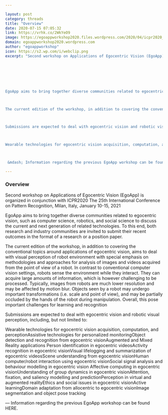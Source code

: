 ```yaml
---

layout: post
category: threads
title: "Overview"
date: 2020-07-15 07:05:32
link: https://vrhk.co/2WkYeO9
image: https://egoappworkshop2020.files.wordpress.com/2020/04/icpr2020_jan2021_logo_portrait.jpg?fit=200%2C150
domain: egoappworkshop2020.wordpress.com
author: "egoappworkshop"
icon: https://s2.wp.com/i/webclip.png
excerpt: "Second workshop on Applications of Egocentric Vision (EgoApp) is organized in conjunction with ICPR2020 The&nbsp;25th International Conference on Pattern Recognition, Milan, Italy, January 10-15, 2021







EgoApp aims to bring together diverse communities related to egocentric vision, such as computer science, robotics, and social science to discuss the current and next generation of related technologies. To this end, both research and industry communities are invited to submit their recent outcomes in the format of a research or a position paper.



The current edition of the workshop, in addition to covering the conventional topics around applications of egocentric vision, aims to deal with visual perception of robot environment with special emphasis on methodologies and approaches for analysis of images and videos acquired from the point of view of a robot. In contrast to conventional computer vision settings, robots sense the environment while they interact. They can acquire large amounts of information, which is however challenging to be processed. Typically, images from robots are much lower resolution and may be affected by motion blur. Objects seen by a robot may undergo important transformations (i.e. scale and point of view), and may be partially occluded by the hands of the robot during manipulation. Overall, this pose important challenges for learning and recognition



Submissions are expected to deal with egocentric vision and robotic visual perception, including, but not limited to:



Wearable technologies for egocentric vision acquisition, computation, and perceptionAssistive technologies for personalized monitoringObject detection and recognition from egocentric visionAugmented and Mixed Reality applications&nbsp;Person identification in egocentric videosActivity recognition in egocentric visionVisual lifelogging and summarization of egocentric videosScene understanding from egocentric visionHuman computer/robot interaction using egocentric visionSocial signal analysis and behaviour modelling in egocentric vision Affective computing in egocentric visionUnderstanding of group dynamics in egocentric visionAttention, fixation, and saliency modelling and predictionPerception in virtual and augmented realityEthics and social issues in egocentric visionActive learningDomain adaptation from allocentric to egocentric visionImage segmentation and object pose tracking



 &mdash; Information regarding the previous EgoApp workshop can be found HERE."

---
```


### Overview

Second workshop on Applications of Egocentric Vision (EgoApp) is organized in conjunction with ICPR2020 The&nbsp;25th International Conference on Pattern Recognition, Milan, Italy, January 10-15, 2021







EgoApp aims to bring together diverse communities related to egocentric vision, such as computer science, robotics, and social science to discuss the current and next generation of related technologies. To this end, both research and industry communities are invited to submit their recent outcomes in the format of a research or a position paper.



The current edition of the workshop, in addition to covering the conventional topics around applications of egocentric vision, aims to deal with visual perception of robot environment with special emphasis on methodologies and approaches for analysis of images and videos acquired from the point of view of a robot. In contrast to conventional computer vision settings, robots sense the environment while they interact. They can acquire large amounts of information, which is however challenging to be processed. Typically, images from robots are much lower resolution and may be affected by motion blur. Objects seen by a robot may undergo important transformations (i.e. scale and point of view), and may be partially occluded by the hands of the robot during manipulation. Overall, this pose important challenges for learning and recognition



Submissions are expected to deal with egocentric vision and robotic visual perception, including, but not limited to:



Wearable technologies for egocentric vision acquisition, computation, and perceptionAssistive technologies for personalized monitoringObject detection and recognition from egocentric visionAugmented and Mixed Reality applications&nbsp;Person identification in egocentric videosActivity recognition in egocentric visionVisual lifelogging and summarization of egocentric videosScene understanding from egocentric visionHuman computer/robot interaction using egocentric visionSocial signal analysis and behaviour modelling in egocentric vision Affective computing in egocentric visionUnderstanding of group dynamics in egocentric visionAttention, fixation, and saliency modelling and predictionPerception in virtual and augmented realityEthics and social issues in egocentric visionActive learningDomain adaptation from allocentric to egocentric visionImage segmentation and object pose tracking



 &mdash; Information regarding the previous EgoApp workshop can be found HERE.